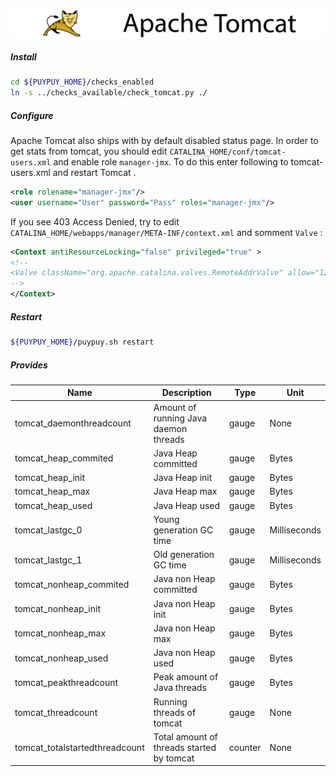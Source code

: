 ![Tomcat](../../images/tomcat.png)

##### **Install**

```bash
cd ${PUYPUY_HOME}/checks_enabled
ln -s ../checks_available/check_tomcat.py ./
```

##### **Configure**

Apache Tomcat also ships with by default disabled status page. In order to get stats from tomcat, 
you should edit `CATALINA_HOME/conf/tomcat-users.xml` and enable role `manager-jmx`. 
To do this enter following to tomcat-users.xml and restart Tomcat . 

```xml
<role rolename="manager-jmx"/>
<user username="User" password="Pass" roles="manager-jmx"/>
```

If you see 403 Access Denied, try to edit `CATALINA_HOME/webapps/manager/META-INF/context.xml` and somment `Valve` : 

```xml
<Context antiResourceLocking="false" privileged="true" >
<!--
<Valve className="org.apache.catalina.valves.RemoteAddrValve" allow="127\.\d+\.\d+\.\d+|::1|0:0:0:0:0:0:0:1" />
-->
</Context>
```

##### **Restart**

```bash
${PUYPUY_HOME}/puypuy.sh restart
```

##### **Provides**

| Name  | Description | Type | Unit|
| ------------- | ------------- |------------- |------------- |
|tomcat_daemonthreadcount|Amount of running Java daemon threads |gauge|None|
|tomcat_heap_commited|Java Heap committed |gauge|Bytes|
|tomcat_heap_init|Java Heap init|gauge|Bytes|
|tomcat_heap_max|Java Heap max|gauge|Bytes|
|tomcat_heap_used|Java Heap used|gauge|Bytes|
|tomcat_lastgc_0|Young generation GC  time |gauge|Milliseconds |
|tomcat_lastgc_1|Old generation GC  time |gauge|Milliseconds |
|tomcat_nonheap_commited|Java non Heap committed |gauge|Bytes|
|tomcat_nonheap_init|Java non Heap init|gauge|Bytes|
|tomcat_nonheap_max|Java non Heap max|gauge|Bytes|
|tomcat_nonheap_used|Java non Heap used|gauge|Bytes|
|tomcat_peakthreadcount|Peak amount of Java threads |gauge|Bytes|
|tomcat_threadcount|Running threads of tomcat |gauge|None|
|tomcat_totalstartedthreadcount|Total amount of threads started by tomcat |counter|None|